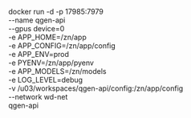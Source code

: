 docker run -d -p 17985:7979 \
    --name qgen-api \
    --gpus device=0 \
    -e APP_HOME=/zn/app \
    -e APP_CONFIG=/zn/app/config \
    -e APP_ENV=prod \
    -e PYENV=/zn/app/pyenv \
    -e APP_MODELS=/zn/models \
    -e LOG_LEVEL=debug \
    -v /u03/workspaces/qgen-api/config:/zn/app/config \
    --network wd-net \
    qgen-api